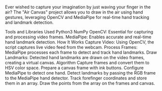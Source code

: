 Ever wished to capture your imagination by just waving your finger in the air? The "Air Canvas" project allows you to draw in the air using hand gestures, leveraging OpenCV and MediaPipe for real-time hand tracking and landmark detection.

Tools and Libraries Used
Python3
NumPy
OpenCV: Essential for capturing and processing video frames.
MediaPipe: Enables accurate and real-time hand landmark detection.
How It Works
Capture Video: Using OpenCV, the script captures live video feed from the webcam.
Process Frames: MediaPipe processes each frame to detect and track hand landmarks.
Draw Landmarks: Detected hand landmarks are drawn on the video frames, creating a virtual canvas.
Algorithm
Capture frames and convert them to HSV color space.
Prepare a canvas frame with ink buttons.
Configure MediaPipe to detect one hand.
Detect landmarks by passing the RGB frame to the MediaPipe hand detector.
Track forefinger coordinates and store them in an array.
Draw the points from the array on the frames and canvas.

